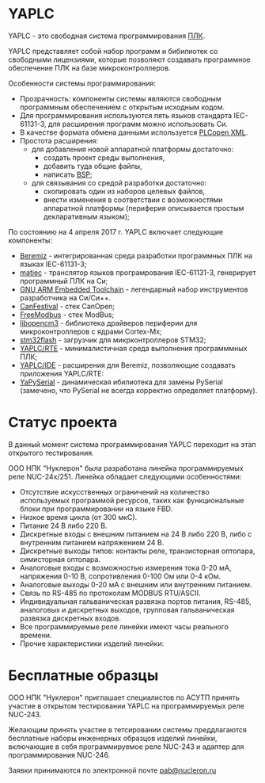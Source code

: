# YAPLC

YAPLC - это свободная система программирования [ПЛК](https://ru.wikipedia.org/wiki/%D0%9F%D1%80%D0%BE%D0%B3%D1%80%D0%B0%D0%BC%D0%BC%D0%B8%D1%80%D1%83%D0%B5%D0%BC%D1%8B%D0%B9_%D0%BB%D0%BE%D0%B3%D0%B8%D1%87%D0%B5%D1%81%D0%BA%D0%B8%D0%B9_%D0%BA%D0%BE%D0%BD%D1%82%D1%80%D0%BE%D0%BB%D0%BB%D0%B5%D1%80).

YAPLC представляет собой набор программ и бибилиотек со свободными лицензиями, 
которые позволяют создавать программное обеспечение ПЛК на базе микроконтроллеров.

Особенности системы программирования:
* Прозрачность: компоненты системы являются свободным программным обеспечением с открытым исходным кодом.
* Для программирования используются пять языков стандарта IEC-61131-3, для расширения программ можно использовать Си.
* В качестве формата обмена данными используется [PLCopen XML](http://www.plcopen.org/pages/tc6_xml/).
* Простота расширения:
  * для добавления новой аппаратной платформы достаточно: 
    * создать проект среды выполнения, 
    * добавить туда общие файлы, 
    * написать [BSP](https://ru.wikipedia.org/wiki/Board_Support_Package);
  * для связывания со средой разработки достаточно:
    * скопировать один из наборов целевых файлов,
    * внести изменения в соответствии с возможностями аппаратной платформы (периферия описывается простым декларативным языком);

По состоянию на 4 апреля 2017 г. YAPLC включает следующие компоненты:
* [Beremiz](https://bitbucket.org/skvorl/beremiz) - интегрированная среда разработки программных ПЛК на языках IEC-61131-3;
* [matiec](https://bitbucket.org/mjsousa/matiec) - транслятор языков програмрования IEC-61131-3, генерирует программный ПЛК на Си;
* [GNU ARM Embedded Toolchain](https://launchpad.net/gcc-arm-embedded) - легендарный набор инструментов разработчика на Си/Си++.
* [CanFestival](https://github.com/nucleron/CanFestival-3) - стек CanOpen;
* [FreeModbus](https://github.com/nucleron/freemodbus-v1.5.0) - стек ModBus;
* [libopencm3](https://github.com/libopencm3/libopencm3) - библиотека драйверов периферии для микроконтроллеров с ядрами Cortex-Mх;
* [stm32flash](https://github.com/nucleron/stm32flash) - загрузчик для микрконтроллеров STM32;
* [YAPLC/RTE](https://github.com/nucleron/RTE) - минималистичная среда выполнения программмных ПЛК;
* [YAPLC/IDE](https://github.com/nucleron/IDE) - расширения для Beremiz, позволяющие создавать приложения YAPLC/RTE:
* [YaPySerial](https://github.com/nucleron/YaPySerial) - динамическая ибилиотека для замены PySerial (замечено, что PySerial не всегда корректно определяет платформу).

# Статус проекта

В данный момент система программирования YAPLC переходит на этап открытого тестирования. 

ООО НПК "Нуклерон" была разработана линейка программируемых реле NUC-24x/251. Линейка обладает следующими особенностями:
* Отсутствие искусственных ограничений на количество используемых программой ресурсов, таких как функциональные блоки при программировании на языке FBD.
* Низкое время цикла (от 300 мкС).
* Питание 24 В либо 220 В.
* Дискретные входы с внешним питанием на 24 В либо 220 В, либо с внутренним питанием напряжением 24 В.
* Дискретные выходы типов: контакты реле, транзисторная оптопара, симисторная оптопара.
* Аналоговые входы с возможностью измерения тока 0-20 мА, напряжения 0-10 В, сопротивления 0-100 Ом или 0-4 кОм.
* Аналоговые выходы 0-20 мА с внешним или внутренним питанием.
* Связь по RS-485 по протоколам MODBUS RTU/ASCII.
* Индивидуальная гальваническая развязка портов питания, RS-485, аналоговых и дискретных выходов, групповая гальваническая развязка дискретных входов.
* Все программируемые реле линейки имеют часы реального времени.
* Прочие характеристики изделий линейки:

# Бесплатные образцы
ООО НПК "Нуклерон" приглашает специалистов по АСУТП принять участие в открытом тестировании YAPLC на программируемых реле NUC-243.

Желающим принять участие в тетсировании системы преддлагаются бесплатные наборы инженерных образцов изделий линейки, включающие в себя программируемое реле NUC-243 и адаптер для программирования NUC-246.

Заявки принимаются по электронной почте pab@nucleron.ru
